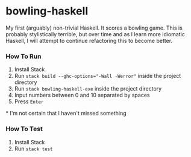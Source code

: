 # bowling-haskell

My first (arguably) non-trivial Haskell.  It scores a bowling game. This is probably stylistically terrible, but over time and as I learn more idiomatic Haskell, I will attempt to continue refactoring this to become better.

### How To Run

1. Install Stack
1. Run ```stack build --ghc-options="-Wall -Werror"``` inside the project directory
1. Run ```stack bowling-haskell-exe``` inside the project directory
1. Input numbers between 0 and 10 separated by spaces
1. Press ```Enter```

\* I'm not certain that I haven't missed something

### How To Test
1. Install Stack
1. Run ```stack test```